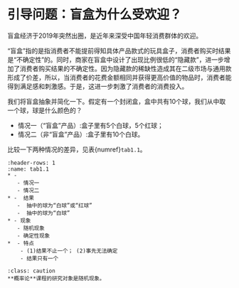 # 引导问题：盲盒为什么受欢迎？

盲盒经济于2019年突然出圈，是近年来深受中国年轻消费群体的欢迎。

“盲盒”指的是指消费者不能提前得知具体产品款式的玩具盒子，消费者购买时结果是“不确定性”的。同时，商家在盲盒中设计了出现比例很低的“隐藏款”，进一步增加了消费者购买结果的不确定性。因为隐藏款的稀缺性造成其在二级市场与通用款形成了价差，所以，当消费者的花费金额相同并获得更高价值的物品时，消费者能得到满足感和刺激感。于是，这进一步刺激了消费者的消费投入。

我们将盲盒抽象并简化一下。假定有一个封闭盒，盒中共有10个球，我们从中取一个球，球是什么颜色的？
- 情况一（“盲盒”产品）:盒子里有5个白球，5个红球；
- 情况二（非“盲盒”产品）:盒子里有10个白球。

比较一下两种情况的差异，见表{numref}`tab1.1`。
```{list-table} 两种情况的比较 
:header-rows: 1
:name: tab1.1
* - 
   - 情况一
   - 情况二
* -  结果
   -  抽中的球为“白球”或“红球”
   -  抽中的球为“白球”
* - 现象
   - 随机现象
   - 确定性现象
*  - 特点
    - (1)结果不止一个； (2)事先无法确定
    - 结果只有一个
```

`````{admonition} Summary
:class: caution
**概率论**课程的研究对象是随机现象。
`````





